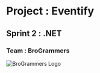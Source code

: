 # Project : Eventify

## Sprint 2 : .NET

### Team : BroGrammers

![BroGrammers Logo](https://glip-vault-1.s3.amazonaws.com/web/customer_files/88274411532/modified.png?Expires=2075494478&AWSAccessKeyId=AKIAJROPQDFTIHBTLJJQ&Signature=KzYaSttxVwkoKvEs24maK%2BJd4%2BU%3D)



